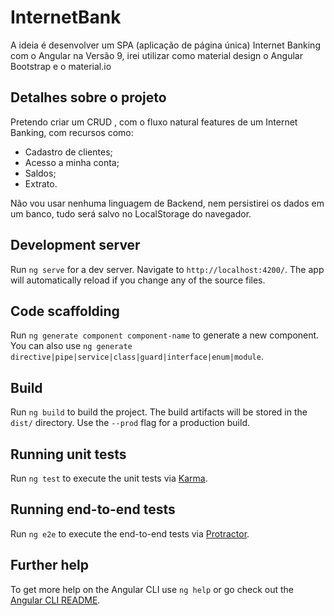 # InternetBank

A ideia é desenvolver um SPA (aplicação de página única) Internet Banking com o Angular na Versão 9, irei utilizar como material design o Angular Bootstrap e o material.io 

## Detalhes sobre o projeto
Pretendo criar um CRUD , com o fluxo natural features de um Internet Banking, com recursos como:

*  Cadastro de clientes;
*  Acesso a minha conta;
*  Saldos;
*  Extrato.

Não vou usar nenhuma linguagem de Backend, nem persistirei os dados em um banco, tudo será salvo no LocalStorage do navegador.

## Development server

Run `ng serve` for a dev server. Navigate to `http://localhost:4200/`. The app will automatically reload if you change any of the source files.

## Code scaffolding

Run `ng generate component component-name` to generate a new component. You can also use `ng generate directive|pipe|service|class|guard|interface|enum|module`.

## Build

Run `ng build` to build the project. The build artifacts will be stored in the `dist/` directory. Use the `--prod` flag for a production build.

## Running unit tests

Run `ng test` to execute the unit tests via [Karma](https://karma-runner.github.io).

## Running end-to-end tests

Run `ng e2e` to execute the end-to-end tests via [Protractor](http://www.protractortest.org/).

## Further help

To get more help on the Angular CLI use `ng help` or go check out the [Angular CLI README](https://github.com/angular/angular-cli/blob/master/README.md).
